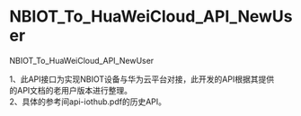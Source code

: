 # NBIOT_To_HuaWeiCloud_API_NewUser   
NBIOT_To_HuaWeiCloud_API_NewUser             
                                
1、此API接口为实现NBIOT设备与华为云平台对接，此开发的API根据其提供            
   的API文档的老用户版本进行整理。                                      
2、具体的参考间api-iothub.pdf的历史API。    
                               

         
                
              

    
     
  
      
                                          
                                   
   
